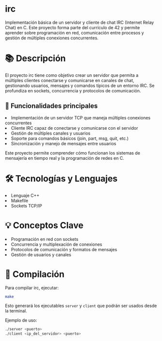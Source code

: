 # irc
<p>Implementación básica de un servidor y cliente de chat IRC (Internet Relay Chat) en C. Este proyecto forma parte del currículo de 42 y permite aprender sobre programación en red, comunicación entre procesos y gestión de múltiples conexiones concurrentes.</p>

# 📚 Descripción
<p>El proyecto irc tiene como objetivo crear un servidor que permita a múltiples clientes conectarse y comunicarse en canales de chat, gestionando usuarios, mensajes y comandos típicos de un entorno IRC. Se profundiza en sockets, concurrencia y protocolos de comunicación.</p>

## 🔹 Funcionalidades principales
<li>Implementación de un servidor TCP que maneja múltiples conexiones concurrentes</li> <li>Cliente IRC capaz de conectarse y comunicarse con el servidor</li> <li>Gestión de múltiples canales y usuarios</li> <li>Soporte para comandos básicos (join, part, msg, quit, etc.)</li> <li>Sincronización y manejo de mensajes entre usuarios</li> <p>Este proyecto permite comprender cómo funcionan los sistemas de mensajería en tiempo real y la programación de redes en C.</p>

# 🛠️ Tecnologías y Lenguajes
<li>Lenguaje C++ </li> <li>Makefile</li>  <li>Sockets TCP/IP</li>

# 💡 Conceptos Clave
<li>Programación en red con sockets</li> <li>Concurrencia y multiplexación de conexiones</li> <li>Protocolos de comunicación y formatos de mensajes</li> <li>Gestión de usuarios y canales</li>

# 🧪 Compilación
<p>Para compilar irc, ejecutar:</p>

```bash
make
```
<p>Esto generará los ejecutables <code>server</code> y <code>client</code> que podrán ser usados desde la terminal.</p> <p>Ejemplo de uso:</p>

```bash
./server <puerto>
./client <ip_del_servidor> <puerto>
```
